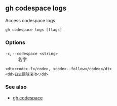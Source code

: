 

## gh codespace logs

Access codespace logs

```
gh codespace logs [flags]
```

### Options


<dl class="flags">
	<dt><code>-c</code>, <code>--codespace &lt;string&gt;</code></dt>
	<dd>名字</dd>

	<dt><code>-f</code>, <code>--follow</code></dt>
	<dd>日志跟随滚动</dd>
</dl>


### See also

* [gh codespace](./gh_codespace)
